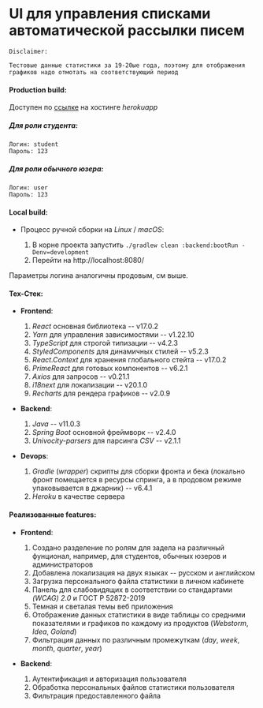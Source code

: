 # UI для управления списками автоматической рассылки писем

    Disclaimer: 

    Тестовые данные статистики за 19-20ые года, поэтому для отображения графиков надо отмотать на соответствующий период


#### Production build: 
Доступен по [ссылке](https://fls-bratchikov.herokuapp.com/) на хостинге *herokuapp*

##### Для роли студента:
    Логин: student
    Пароль: 123
    
##### Для роли обычного юзера:
    Логин: user
    Пароль: 123   

#### Local build: 
* Процесс ручной сборки на *Linux* / *macOS*:

    1. В корне проекта запустить ```./gradlew clean :backend:bootRun -Denv=development```
    2. Перейти на http://localhost:8080/

Параметры логина аналогичны продовым, см выше.

#### Тех-Стек: 
* **Frontend**: 
    1. *React* основная библиотека -- v17.0.2
    2. *Yarn* для управления зависимостями -- v1.22.10
    3. *TypeScript* для строгой типизации -- v4.2.3
    4. *StyledComponents* для динамичных стилей -- v5.2.3
    5. *React.Context* для хранения глобального стейта -- v17.0.2
    6. *PrimeReact* для готовых компонентов -- v6.2.1
    7. *Axios* для запросов -- v0.21.1
    8. *i18next* для локализации -- v20.1.0
    9. *Recharts* для рендера графиков -- v2.0.9

* **Backend**:
    1. *Java* -- v11.0.3
    2. *Spring Boot* основной фреймворк -- v2.4.0
    3. *Univocity-parsers* для парсинга *CSV* -- v2.1.1

* **Devops**:
    1. *Gradle* (*wrapper*) скрипты для сборки фронта и бека (локально фронт помещается в ресурсы спринга, а в продовом режиме упаковывается в джарник) -- v6.4.1
    2. *Heroku* в качестве сервера


#### Реализованные features: 
* **Frontend**: 
    1. Создано разделение по ролям для задела на различный фунционал, например, для студентов, обычных юзеров и администраторов
    2. Добавлена локализация на двух языках -- русском и английском
    3. Загрузка персонального файла статистики в личном кабинете
    4. Панель для слабовидящих в соответствии со стандартами *(WCAG) 2.0* и ГОСТ Р 52872-2019
    5. Темная и светалая темы веб приложения
    6. Отображение данных статистики в виде таблицы со средними показателями и графиков по каждому из продуктов (*Webstorm*, *Idea*, *Goland*)
    7. Фильтрация данных по различным промежуткам (*day*, *week*, *month*, *quarter*, *year*) 
  
* **Backend**: 
    1. Аутентификация и авторизация пользователя 
    2. Обработка персональных файлов статистики пользователя
    3. Фильтрация предоставленного файла
